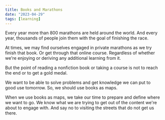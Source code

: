 ```yaml
---
title: Books and Marathons
date: "2023-04-29"
tags: [learning]
---
```


Every year more than 800 marathons are held around the world. And every year, thousands of people join them with the goal of finishing the race.

At times, we may find ourselves engaged in private marathons as we try finish that book. Or get through that online course. Regardless of whether we're enjoying or deriving any additional learning from it.

But the point of reading a nonfiction book or taking a course is not to reach the end or to get a gold medal.

We want to be able to solve problems and get knowledge we can put to good use tomorrow. So, we should use books as maps.

When we use books as maps, we take our time to prepare and define where we want to go. We know what we are trying to get out of the content we're about to engage with. And say no to visiting the streets that do not get us there.
